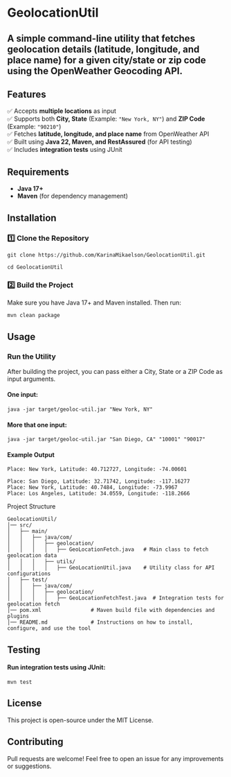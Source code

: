 # GeolocationUtil

## A simple command-line utility that fetches geolocation details (latitude, longitude, and place name) for a given city/state or zip code using the OpenWeather Geocoding API.


##  Features  
✅ Accepts **multiple locations** as input  
✅ Supports both **City, State** (Example: `"New York, NY"`) and **ZIP Code** (Example: `"90210"`)  
✅ Fetches **latitude, longitude, and place name** from OpenWeather API  
✅ Built using **Java 22, Maven, and RestAssured** (for API testing)  
✅ Includes **integration tests** using JUnit 


##  Requirements  

- **Java 17+**  
- **Maven** (for dependency management)  


##  Installation  

### 1️⃣ Clone the Repository  
```commandline
git clone https://github.com/KarinaMikaelson/GeolocationUtil.git
```
```commandline
cd GeolocationUtil
```

### 2️⃣ Build the Project 
Make sure you have Java 17+ and Maven installed. Then run:
```commandline
mvn clean package
```


## Usage

### Run the Utility 
After building the project, you can pass either a City, State or a ZIP Code as input arguments.

#### One input:
```commandline
java -jar target/geoloc-util.jar "New York, NY"
```
#### More that one input:
```commandline
java -jar target/geoloc-util.jar "San Diego, CA" "10001" "90017"
```

#### Example Output
```commandline
Place: New York, Latitude: 40.712727, Longitude: -74.00601
```
```commandline
Place: San Diego, Latitude: 32.71742, Longitude: -117.16277
Place: New York, Latitude: 40.7484, Longitude: -73.9967
Place: Los Angeles, Latitude: 34.0559, Longitude: -118.2666
```

Project Structure
```commandline
GeolocationUtil/
│── src/
│   ├── main/
│   │   ├── java/com/
│   │   │   ├── geolocation/  
│   │   │   │   ├── GeoLocationFetch.java   # Main class to fetch geolocation data
│   │   │   ├── utils/
│   │   │   │   ├── GeoLocationUtil.java    # Utility class for API configurations
│   ├── test/
│   │   ├── java/com/
│   │   │   ├── geolocation/  
│   │   │   │   ├── GeoLocationFetchTest.java  # Integration tests for geolocation fetch
│── pom.xml                # Maven build file with dependencies and plugins
│── README.md              # Instructions on how to install, configure, and use the tool
```


## Testing
#### Run integration tests using JUnit:
```commandline
mvn test
```

## License
This project is open-source under the MIT License.

## Contributing

Pull requests are welcome! Feel free to open an issue for any improvements or suggestions.
